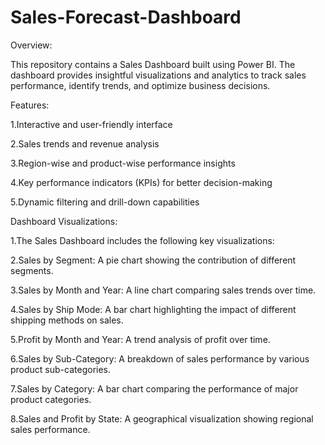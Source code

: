 # Sales-Forecast-Dashboard
Overview:

This repository contains a Sales Dashboard built using Power BI. The dashboard provides insightful visualizations and analytics to track sales performance, identify trends, and optimize business decisions.

Features:

1.Interactive and user-friendly interface

2.Sales trends and revenue analysis

3.Region-wise and product-wise performance insights

4.Key performance indicators (KPIs) for better decision-making

5.Dynamic filtering and drill-down capabilities

Dashboard Visualizations:

1.The Sales Dashboard includes the following key visualizations:

2.Sales by Segment: A pie chart showing the contribution of different segments.

3.Sales by Month and Year: A line chart comparing sales trends over time.

4.Sales by Ship Mode: A bar chart highlighting the impact of different shipping methods on sales.

5.Profit by Month and Year: A trend analysis of profit over time.

6.Sales by Sub-Category: A breakdown of sales performance by various product sub-categories.

7.Sales by Category: A bar chart comparing the performance of major product categories.

8.Sales and Profit by State: A geographical visualization showing regional sales performance.
